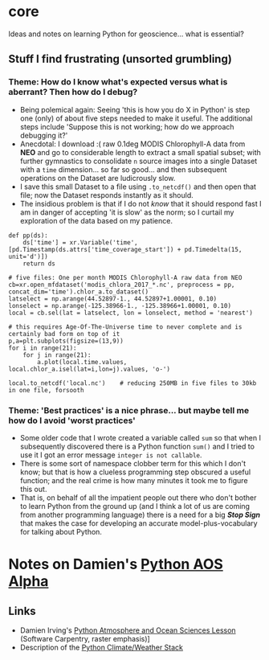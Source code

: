 # core

Ideas and notes on learning Python for geoscience... what is essential? 

## Stuff I find frustrating (unsorted grumbling)

### Theme: How do I know what's expected versus what is aberrant? Then how do I debug?
- Being polemical again: Seeing 'this is how you do X in Python' is step one (only) of about five steps
needed to make it useful. The additional steps include 'Suppose this is not working; how do we approach
debugging it?'
- Anecdotal: I download :( raw 0.1deg MODIS Chlorophyll-A data from **NEO** and go to considerable 
length to extract a small spatial subset; with further gymnastics to consolidate `n` source images into a single 
Dataset with a `time` dimension... so far so good... and then subsequent operations on the Dataset are ludicrously
slow. 
- I save this small Dataset to a file using `.to_netcdf()` and then open that file; now the Dataset responds 
instantly as it should. 
- The insidious problem is that if I do not *know* that it should respond fast I am in danger of accepting 'it is slow'
as the norm; so I curtail my exploration of the data based on my patience. 


```
def pp(ds):
    ds['time'] = xr.Variable('time', [pd.Timestamp(ds.attrs['time_coverage_start']) + pd.Timedelta(15, unit='d')])
    return ds

# five files: One per month MODIS Chlorophyll-A raw data from NEO
cb=xr.open_mfdataset('modis_chlora_2017_*.nc', preprocess = pp, concat_dim='time').chlor_a.to_dataset() 
latselect = np.arange(44.52897-1., 44.52897+1.00001, 0.10)
lonselect = np.arange(-125.38966-1., -125.38966+1.00001, 0.10)
local = cb.sel(lat = latselect, lon = lonselect, method = 'nearest')

# this requires Age-Of-The-Universe time to never complete and is certainly bad form on top of it
p,a=plt.subplots(figsize=(13,9))
for i in range(21):
    for j in range(21):
        a.plot(local.time.values, local.chlor_a.isel(lat=i,lon=j).values, 'o-')

local.to_netcdf('local.nc')    # reducing 250MB in five files to 30kb in one file, forsooth

```

### Theme: 'Best practices' is a nice phrase... but maybe tell me how do I avoid 'worst practices'

- Some older code that I wrote created a variable called `sum` so that when I subsequently discovered 
there is a Python function `sum()` and I tried to use it I got an error message `integer is not callable`. 
- There is some sort of namespace clobber term for this which I don't know; but that is how a clueless
programming step obscured a useful function; and the real crime is how many minutes it took me to figure
this out. 
- That is, on behalf of all the impatient people out there who don't bother to learn Python from the 
ground up (and I think a lot of us are coming from another programming language) there is a need for 
a big ***Stop Sign*** that makes the case for developing an accurate model-plus-vocabulary for talking
about Python. 


# Notes on Damien's [Python AOS Alpha](https://carpentrieslab.github.io/python-aos-lesson/)

## Links

* Damien Irving's [Python Atmosphere and Ocean Sciences Lesson](https://carpentrieslab.github.io/python-aos-lesson/)
(Software Carpentry, raster emphasis)]
* Description of the [Python Climate/Weather Stack](https://drclimate.wordpress.com/2016/10/04/the-weatherclimate-python-stack/)
